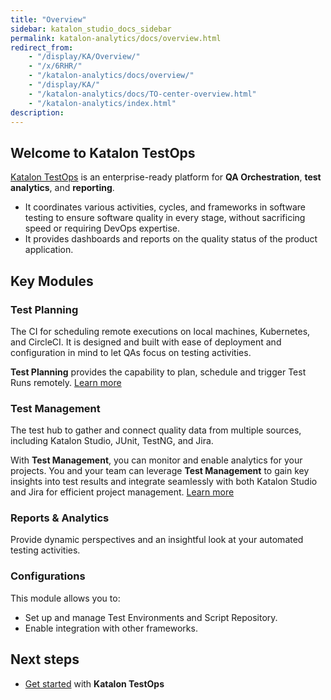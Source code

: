 ```yaml
---
title: "Overview" 
sidebar: katalon_studio_docs_sidebar
permalink: katalon-analytics/docs/overview.html 
redirect_from:
    - "/display/KA/Overview/"
    - "/x/6RHR/"
    - "/katalon-analytics/docs/overview/"
    - "/display/KA/"
    - "/katalon-analytics/docs/TO-center-overview.html"
    - "/katalon-analytics/index.html"
description: 
---
```

## Welcome to Katalon TestOps

[Katalon TestOps](https://testops.katalon.io/home) is an enterprise-ready platform for **QA Orchestration**, **test analytics**, and **reporting**.
- It coordinates various activities, cycles, and frameworks in software testing to ensure software quality in every stage, without sacrificing speed or requiring DevOps expertise.
- It provides dashboards and reports on the quality status of the product application.

## Key Modules

### Test Planning

The CI for scheduling remote executions on local machines, Kubernetes, and CircleCI. It is designed and built with ease of deployment and configuration in mind to let QAs focus on testing activities.

**Test Planning** provides the capability to plan, schedule and trigger Test Runs remotely. [Learn more](https://docs.katalon.com/katalon-analytics/docs/kt-remote-execution.html)

### Test Management

The test hub to gather and connect quality data from multiple sources, including Katalon Studio, JUnit, TestNG, and Jira.

With **Test Management**, you can monitor and enable analytics for your projects. You and your team can leverage **Test Management** to gain key insights into test results and integrate seamlessly with both Katalon Studio and Jira for efficient project management. [Learn more](https://docs.katalon.com/katalon-analytics/docs/TO-center-overview.html)

### Reports & Analytics

Provide dynamic perspectives and an insightful look at your automated testing activities.

### Configurations

This module allows you to:

- Set up and manage Test Environments and Script Repository.
- Enable integration with other frameworks.

## Next steps

- [Get started](/katalon-analytics/docs/getting-started.html) with **Katalon TestOps**
